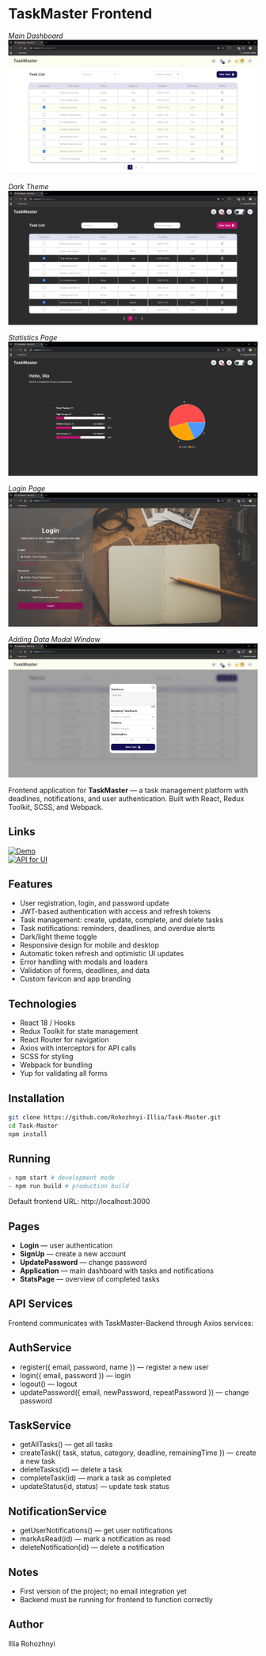 # TaskMaster Frontend

_Main Dashboard_
![Application](./src/assets/preview/Application.jpg)

_Dark Theme_
![Application Dark](./src/assets/preview/Application-dark.jpg)

_Statistics Page_
![Statistics](./src/assets/preview/Statistics.jpg)

_Login Page_
![Login](./src/assets/preview/Login.jpg)

_Adding Data Modal Window_
![Adding Data](./src/assets/preview/Add-modal.jpg)

Frontend application for **TaskMaster** — a task management platform with deadlines, notifications, and user authentication. Built with React, Redux Toolkit, SCSS, and Webpack.

## Links

[![Demo](https://img.shields.io/badge/demo-online-brightgreen)](https://verdant-sfogliatella-0ba40c.netlify.app/)  
[![API for UI](https://img.shields.io/badge/API-backend-blue)](https://github.com/Rohozhnyi-Illia/TaskMaster-backend)

## Features

- User registration, login, and password update
- JWT-based authentication with access and refresh tokens
- Task management: create, update, complete, and delete tasks
- Task notifications: reminders, deadlines, and overdue alerts
- Dark/light theme toggle
- Responsive design for mobile and desktop
- Automatic token refresh and optimistic UI updates
- Error handling with modals and loaders
- Validation of forms, deadlines, and data
- Custom favicon and app branding

## Technologies

- React 18 / Hooks
- Redux Toolkit for state management
- React Router for navigation
- Axios with interceptors for API calls
- SCSS for styling
- Webpack for bundling
- Yup for validating all forms

## Installation

```bash
git clone https://github.com/Rohozhnyi-Illia/Task-Master.git
cd Task-Master
npm install
```

## Running

```bash
- npm start # development mode
- npm run build # production build
```

Default frontend URL: http://localhost:3000

## Pages

- **Login** — user authentication
- **SignUp** — create a new account
- **UpdatePassword** — change password
- **Application** — main dashboard with tasks and notifications
- **StatsPage** — overview of completed tasks

## API Services

Frontend communicates with TaskMaster-Backend through Axios services:

## AuthService

- register({ email, password, name }) — register a new user
- login({ email, password }) — login
- logout() — logout
- updatePassword({ email, newPassword, repeatPassword }) — change password

## TaskService

- getAllTasks() — get all tasks
- createTask({ task, status, category, deadline, remainingTime }) — create a new task
- deleteTasks(id) — delete a task
- completeTask(id) — mark a task as completed
- updateStatus(id, status) — update task status

## NotificationService

- getUserNotifications() — get user notifications
- markAsRead(id) — mark a notification as read
- deleteNotification(id) — delete a notification

## Notes

- First version of the project; no email integration yet
- Backend must be running for frontend to function correctly

## Author

Illia Rohozhnyi
